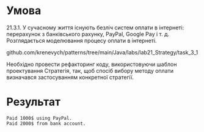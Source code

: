 # Умова

21.3.1. У сучасному життя існують безліч систем
оплати в інтернеті: перерахунок з банківського рахунку, PayPal, Google Pay і
т. д. Розглядається моделювання процесу оплати в інтернеті.


github.com/krenevych/patterns/tree/main/Java/labs/lab21_Strategy/task_3_1


Необхідно провести рефакторинг коду, використовуючи шаблон
проектування Стратегія, так, щоб спосіб вибору методу оплати визначався
застосуванням конкретної стратегії.

# Результат
```
Paid 1000$ using PayPal.
Paid 2000$ from bank account.
```
